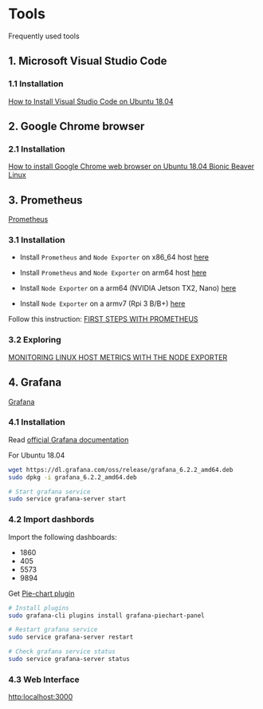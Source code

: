 # Tools

Frequently used tools

## 1. Microsoft Visual Studio Code

### 1.1 Installation

[How to Install Visual Studio Code on Ubuntu 18.04](https://linuxize.com/post/how-to-install-visual-studio-code-on-ubuntu-18-04)

## 2. Google Chrome browser

### 2.1 Installation

[How to install Google Chrome web browser on Ubuntu 18.04 Bionic Beaver Linux](https://linuxconfig.org/how-to-install-google-chrome-web-browser-on-ubuntu-18-04-bionic-beaver-linux)

## 3. Prometheus

[Prometheus](https://prometheus.io/)

### 3.1 Installation

* Install `Prometheus` and `Node Exporter` on x86_64 host [here](prom-systemd-setup.md)
* Install `Prometheus` and `Node Exporter` on arm64 host [here](prom-systemd-setup-arm64.md)

* Install `Node Exporter` on a arm64 (NVIDIA Jetson TX2, Nano) [here](setup-prometheus-node-exporter-arm64.md)
* Install `Node Exporter` on a armv7 (Rpi 3 B/B+) [here](setup-prometheus-node-exporter-armv7.md)

Follow this instruction:
[FIRST STEPS WITH PROMETHEUS](https://prometheus.io/docs/introduction/first_steps/)

### 3.2 Exploring

[MONITORING LINUX HOST METRICS WITH THE NODE EXPORTER](https://prometheus.io/docs/guides/node-exporter/)

## 4. Grafana

[Grafana](https://grafana.com/)

### 4.1 Installation

Read [official Grafana documentation](https://grafana.com/grafana/download)

For Ubuntu 18.04

```sh
wget https://dl.grafana.com/oss/release/grafana_6.2.2_amd64.deb
sudo dpkg -i grafana_6.2.2_amd64.deb

# Start grafana service
sudo service grafana-server start
```

### 4.2 Import dashbords

Import the following dashboards:

* 1860
* 405
* 5573
* 9894

Get [Pie-chart plugin](https://grafana.com/plugins/grafana-piechart-panel/installation)

```sh
# Install plugins
sudo grafana-cli plugins install grafana-piechart-panel 

# Restart grafana service
sudo service grafana-server restart

# Check grafana service status
sudo service grafana-server status
```
### 4.3 Web Interface

[http:localhost:3000](http:localhost:3000)
